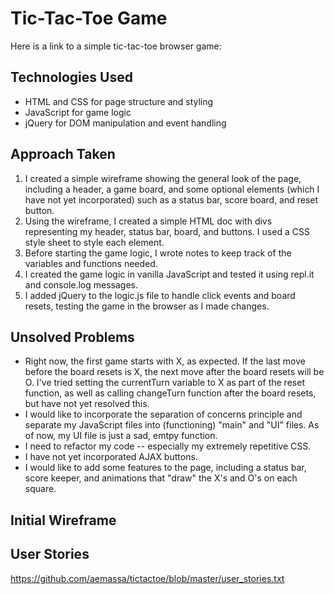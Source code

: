 # Tic-Tac-Toe Game

Here is a link to a simple tic-tac-toe browser game:


## Technologies Used

- HTML and CSS for page structure and styling
- JavaScript for game logic
- jQuery for DOM manipulation and event handling

## Approach Taken

1. I created a simple wireframe showing the general look of the page, including a header, a game board, and some optional elements (which I have not yet incorporated) such as a status bar, score board, and reset button.
2. Using the wireframe, I created a simple HTML doc with divs representing my header, status bar, board, and buttons. I used a CSS style sheet to style each element.
3. Before starting the game logic, I wrote notes to keep track of the variables and functions needed.
4. I created the game logic in vanilla JavaScript and tested it using repl.it and console.log messages.
5. I added jQuery to the logic.js file to handle click events and board resets, testing the game in the browser as I made changes.

## Unsolved Problems

- Right now, the first game starts with X, as expected. If the last move before the board resets is X, the next move after the board resets will be O. I've tried setting the currentTurn variable to X as part of the reset function, as well as calling changeTurn function after the board resets, but have not yet resolved this.
- I would like to incorporate the separation of concerns principle and separate my JavaScript files into (functioning) "main" and "UI" files. As of now, my UI file is just a sad, emtpy function.
- I need to refactor my code -- especially my extremely repetitive CSS.
- I have not yet incorporated AJAX buttons.
- I would like to add some features to the page, including a status bar, score keeper, and animations that "draw" the X's and O's on each square.


## Initial Wireframe

## User Stories

https://github.com/aemassa/tictactoe/blob/master/user_stories.txt
